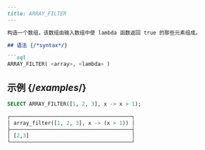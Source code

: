 ```markdown
---
title: ARRAY_FILTER
---

构造一个数组，该数组由输入数组中使 lambda 函数返回 true 的那些元素组成。

## 语法 {/*syntax*/}

```sql
ARRAY_FILTER( <array>, <lambda> )
```

## 示例 {/*examples*/}

```sql
SELECT ARRAY_FILTER([1, 2, 3], x -> x > 1);

┌───────────────────────────────────────┐
│ array_filter([1, 2, 3], x -> (x > 1)) │
├───────────────────────────────────────┤
│ [2,3]                                 │
└───────────────────────────────────────┘
```
```